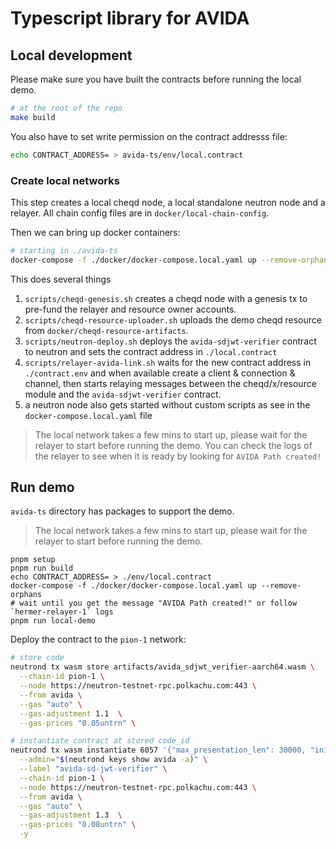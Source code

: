 # Typescript library for AVIDA


## Local development

Please make sure you have built the contracts before running the local demo.

```bash
# at the root of the repo
make build
```

You also have to set write permission on the contract addresss file:
```bash
echo CONTRACT_ADDRESS= > avida-ts/env/local.contract
```

### Create local networks

This step creates a local cheqd node, a local standalone neutron node and a relayer.
All chain config files are in `docker/local-chain-config`.

Then we can bring up docker containers:

```bash
# starting in ./avida-ts
docker-compose -f ./docker/docker-compose.local.yaml up --remove-orphans
```
This does several things
1. `scripts/cheqd-genesis.sh` creates a cheqd node with a genesis tx to pre-fund the relayer and resource owner accounts.
2. `scripts/cheqd-resource-uploader.sh` uploads the demo cheqd resource from `docker/cheqd-resource-artifacts`.
3. `scripts/neutron-deploy.sh` deploys the `avida-sdjwt-verifier` contract to neutron and sets the contract address in `./local.contract`
4. `scripts/relayer-avida-link.sh` waits for the new contract address in `./contract.env` and when available create a client & connection & channel, then starts relaying messages between the cheqd/x/resource module and the `avida-sdjwt-verifier` contract.
5. a neutron node also gets started without custom scripts as see in the `docker-compose.local.yaml` file


> The local network takes a few mins to start up, please wait for the relayer to start before running the demo.
> You can check the logs of the relayer to see when it is ready by looking for `AVIDA Path created!`

## Run demo

`avida-ts` directory has packages to support the demo.

> The local network takes a few mins to start up, please wait for the relayer to start before running the demo.

```
pnpm setup
pnpm run build
echo CONTRACT_ADDRESS= > ./env/local.contract
docker-compose -f ./docker/docker-compose.local.yaml up --remove-orphans
# wait until you get the message "AVIDA Path created!" or follow `hermer-relayer-1` logs
pnpm run local-demo
```

Deploy the contract to the `pion-1` network:


```bash
# store code
neutrond tx wasm store artifacts/avida_sdjwt_verifier-aarch64.wasm \
  --chain-id pion-1 \
  --node https://neutron-testnet-rpc.polkachu.com:443 \
  --from avida \
  --gas "auto" \
  --gas-adjustment 1.1  \
  --gas-prices "0.05untrn" \

# instantiate contract at stored code_id
neutrond tx wasm instantiate 6057 '{"max_presentation_len": 30000, "init_registrations": []}' \
  --admin="$(neutrond keys show avida -a)" \
  --label "avida-sd-jwt-verifier" \
  --chain-id pion-1 \
  --node https://neutron-testnet-rpc.polkachu.com:443 \
  --from avida \
  --gas "auto" \
  --gas-adjustment 1.3  \
  --gas-prices "0.08untrn" \
  -y
```
